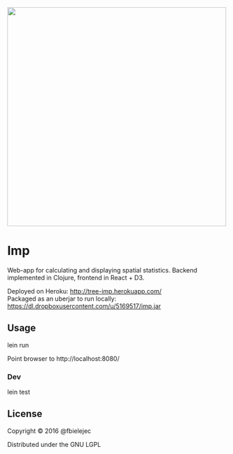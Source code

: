<img src="http://dl.dropboxusercontent.com/u/5169517/Screenshot.png" width="500" align="center">

# Imp

Web-app for calculating and displaying spatial statistics.
Backend implemented in Clojure, frontend in React + D3. 

Deployed on Heroku: http://tree-imp.herokuapp.com/ <br />
Packaged as an uberjar to run locally: https://dl.dropboxusercontent.com/u/5169517/imp.jar 

## Usage

lein run

Point browser to http://localhost:8080/

### Dev

lein test

## License

Copyright © 2016 @fbielejec

Distributed under the GNU LGPL

